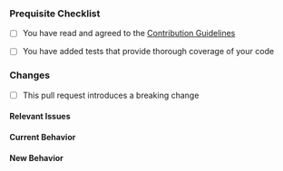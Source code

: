 ### Prequisite Checklist
- [ ] You have read and agreed to the [Contribution Guidelines](https://github.com/inkrend/.github/blob/main/CONTRIBUTING.md)
- [ ] You have added tests that provide thorough coverage of your code


### Changes
- [ ] This pull request introduces a breaking change
<!-- List or describe the changes introduced by your pull request. -->
<!-- Do they include a bug fix, new feature, update to documentation, etc.? -->


#### Relevant Issues
<!-- Reference any relevant issues, and denote which issues this pull request closes. -->


#### Current Behavior
<!-- List or describe the behavior prior to your pull request. -->


#### New Behavior
<!-- List or describe the behavior after your pull request. -->
